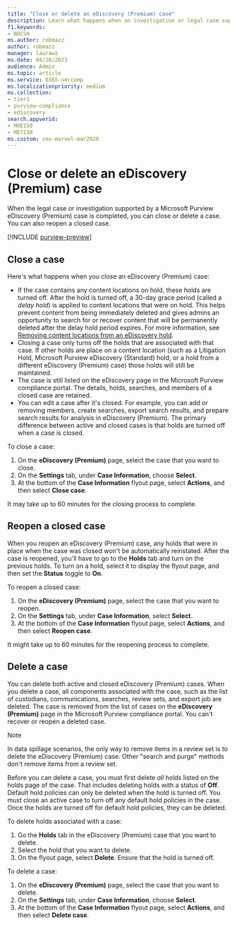 ```yaml
---
title: "Close or delete an eDiscovery (Premium) case"
description: Learn what happens when an investigation or legal case supported by a Microsoft Purview eDiscovery (Premium) case is closed or deleted.
f1.keywords:
- NOCSH
ms.author: robmazz
author: robmazz
manager: laurawi
ms.date: 04/28/2023
audience: Admin
ms.topic: article
ms.service: O365-seccomp
ms.localizationpriority: medium
ms.collection:
- tier1
- purview-compliance
- ediscovery
search.appverid: 
- MOE150
- MET150
ms.custom: seo-marvel-mar2020
---
```


# Close or delete an eDiscovery (Premium) case

When the legal case or investigation supported by a Microsoft Purview eDiscovery (Premium) case is completed, you can close or delete a case. You can also reopen a closed case.

[!INCLUDE [purview-preview](../includes/purview-preview.md)]

## Close a case

Here's what happens when you close an eDiscovery (Premium) case:

- If the case contains any content locations on hold, these holds are turned off. After the hold is turned off, a 30-day grace period (called a *delay hold*) is applied to content locations that were on hold. This helps prevent content from being immediately deleted and gives admins an opportunity to search for or recover content that will be permanently deleted after the delay hold period expires. For more information, see [Removing content locations from an eDiscovery hold](ediscovery-create-holds.md#removing-content-locations-from-an-ediscovery-hold).
- Closing a case only turns off the holds that are associated with that case. If other holds are place on a content location (such as a Litigation Hold, Microsoft Purview eDiscovery (Standard) hold, or a hold from a different eDiscovery (Premium) case) those holds will still be maintained.
- The case is still listed on the eDiscovery page in the Microsoft Purview compliance portal. The details, holds, searches, and members of a closed case are retained.
- You can edit a case after it's closed. For example, you can add or removing members, create searches, export search results, and prepare search results for analysis in eDiscovery (Premium). The primary difference between active and closed cases is that holds are turned off when a case is closed.

To close a case:

1. On the **eDiscovery (Premium)** page, select the case that you want to close.
2. On the **Settings** tab, under **Case Information**, choose **Select**.
3. At the bottom of the **Case Information** flyout page, select **Actions**, and then select **Close case**.

It may take up to 60 minutes for the closing process to complete.

## Reopen a closed case

When you reopen an eDiscovery (Premium) case, any holds that were in place when the case was closed won't be automatically reinstated. After the case is reopened, you'll have to go to the **Holds** tab and turn on the previous holds. To turn on a hold, select it to display the flyout page, and then set the **Status** toggle to **On**.

To reopen a closed case:

1. On the **eDiscovery (Premium)** page, select the case that you want to reopen.
2. On the **Settings** tab, under **Case Information**, select **Select**.
3. At the bottom of the **Case Information** flyout page, select **Actions**, and then select **Reopen case**.

It might take up to 60 minutes for the reopening process to complete.

## Delete a case

You can delete both active and closed eDiscovery (Premium) cases. When you delete a case, all components associated with the case, such as the list of custodians, communications, searches, review sets, and export job are deleted. The case is removed from the list of cases on the **eDiscovery (Premium)** page in the Microsoft Purview compliance portal. You can't recover or reopen a deleted case.

> [!NOTE]
> In data spillage scenarios, the only way to remove items in a review set is to delete the eDiscovery (Premium) case. Other "search and purge" methods don't remove items from a review set.

Before you can delete a case, you must first delete *all* holds listed on the holds page of the case. That includes deleting holds with a status of **Off**. Default hold policies can only be deleted when the hold is turned off. You must close an active case to turn off any default hold policies in the case. Once the holds are turned off for default hold policies, they can be deleted.

To delete holds associated with a case:

1. Go the **Holds** tab in the eDiscovery (Premium) case that you want to delete.
2. Select the hold that you want to delete.
3. On the flyout page, select **Delete**. Ensure that the hold is turned off.

To delete a case:

1. On the **eDiscovery (Premium)** page, select the case that you want to delete.
2. On the **Settings** tab, under **Case Information**, choose **Select**.
3. At the bottom of the **Case Information** flyout page, select **Actions**, and then select **Delete case**.
